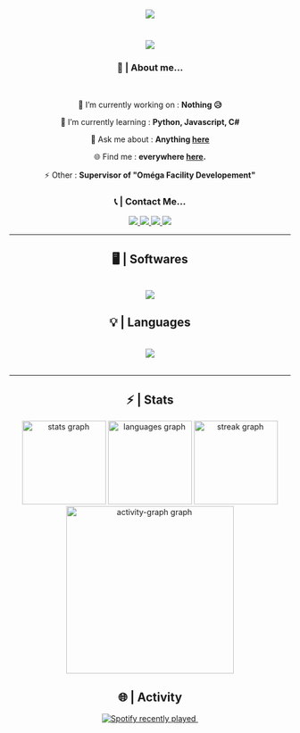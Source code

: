 <h1 align="center"><a href="https://www.github.com/RLLanonymous" target="_blank" rel="noreferrer"><img
    src="https://img.shields.io/github/followers/RLLanonymous?logo=github&style=for-the-badge&color=0891b2&labelColor=1c1917" /></a></h1>
<h1 align="center">
    <img src="https://readme-typing-svg.herokuapp.com/?font=Righteous&size=35&center=true&vCenter=true&width=500&height=70&duration=4000&lines=Hello+👋;+I'm+Lanonymous!;Salut+👋;+Je+suis+Lanonymous!" />
</h1>

<h3 align="center"> 🔎 | About me... </h3>

<br/>

<div align="center">
 
 🔭 I’m currently working on : **Nothing 😥**
 
 🌱 I’m currently learning : **Python, Javascript, C#**

💬 Ask me about : **Anything [here](https://github.com/RLLanonymous/RLLanonymous/issues)**

🌐 Find me : **everywhere [here](https://rllanonymous.github.io/).**

⚡ Other : **Supervisor of "Oméga Facility Developement"**

 </div>

<h3 align="center"> 📞 | Contact Me... </h3>
 
<div align="center"> 
  <a href="mailto:ethanweirich31@gmail.com">
    <img src="https://img.shields.io/badge/Gmail-333333?style=for-the-badge&logo=gmail&logoColor=red" />
  </a>
  <a href="https://discord.gg/Sqj2fe4xNT" target="_blank">
     <img src="https://img.shields.io/badge/Discord-7289da?style=for-the-badge&logo=Discord&logoColor=white" target="_blank" /> <!-- sqlite, safari, google-chrome are other good icon options -->
  </a>
  <a href="https://stackoverflow.com/users/25453561/lanonymous?tab=profile" target="_blank">
    <img src="https://img.shields.io/badge/Stackoverflow-ff8400?style=for-the-badge&logo=stackoverflow&logoColor=white" target="_blank" /> <!-- sqlite, safari, google-chrome are other good icon options -->
  </a>
  <a href="https://steamcommunity.com/profiles/76561199179737617/" target="_blank">
    <img src="https://img.shields.io/badge/Steam-141414?style=for-the-badge&logo=steam&logoColor=white" target="_blank" /> <!-- sqlite, safari, google-chrome are other good icon options -->
  </a>
</div>
 <hr/>
 
<h2 align="center"> 🖥 | Softwares </h2>
<br/>
<div align="center">
    <img src="https://skillicons.dev/icons?i=windows,vscode,visualstudio,unity,git,github,discord"/><br>
</div>

<h2 align="center"> 💡 | Languages </h2>
<br/>
<div align="center">
    <img src="https://skillicons.dev/icons?i=python,cs,html,css"/><br>
</div>

<br/>
<hr/>

<h2 align="center">⚡ | Stats</h2>
<div align="center">
  <img src="https://github-readme-stats.vercel.app/api?username=RLLanonymous&hide_title=false&hide_rank=false&show_icons=true&include_all_commits=true&count_private=true&disable_animations=false&theme=onedark&locale=en&hide_border=true&order=1" height="150" alt="stats graph"  />
  <img src="https://github-readme-stats.vercel.app/api/top-langs?username=RLLanonymous&locale=en&hide_title=false&layout=compact&card_width=320&langs_count=5&theme=onedark&hide_border=true&order=2" height="150" alt="languages graph"  />
  <img src="https://streak-stats.demolab.com?user=RLLanonymous&locale=en&mode=daily&theme=onedark&hide_border=true&border_radius=5&order=3" height="150" alt="streak graph"  />
  <img src="https://github-readme-activity-graph.vercel.app/graph?username=RLLanonymous&radius=16&theme=one-dark&area=true&order=5&hide_border=true" height="300" alt="activity-graph graph"  />
</div>

<h2 align="center">🌐 | Activity</h2>
<div align="center">
  <a href="https://open.spotify.com/user/p7se86jf5s032om8c22r4xdax">
    <img src="https://spotify-recently-played-readme.vercel.app/api?user=p7se86jf5s032om8c22r4xdax&count=5&unique=false" alt="Spotify recently played"  />
    <img src="https://lanyard.cnrad.dev/api/807133944332025916" alt="">
  </a>
</div>

###

